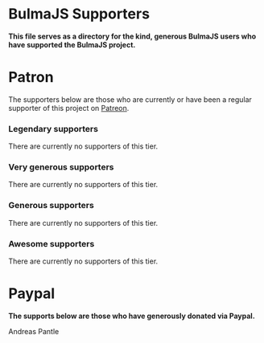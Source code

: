 # BulmaJS Supporters
**This file serves as a directory for the kind, generous BulmaJS users who have supported the BulmaJS project.**

# Patron
The supporters below are those who are currently or have been a regular supporter of this project on [Patreon](https://www.patreon.com/vizuaalog).

### Legendary supporters
There are currently no supporters of this tier.

### Very generous supporters
There are currently no supporters of this tier.

### Generous supporters
There are currently no supporters of this tier.

### Awesome supporters
There are currently no supporters of this tier.

# Paypal
**The supports below are those who have generously donated via Paypal.**

Andreas Pantle